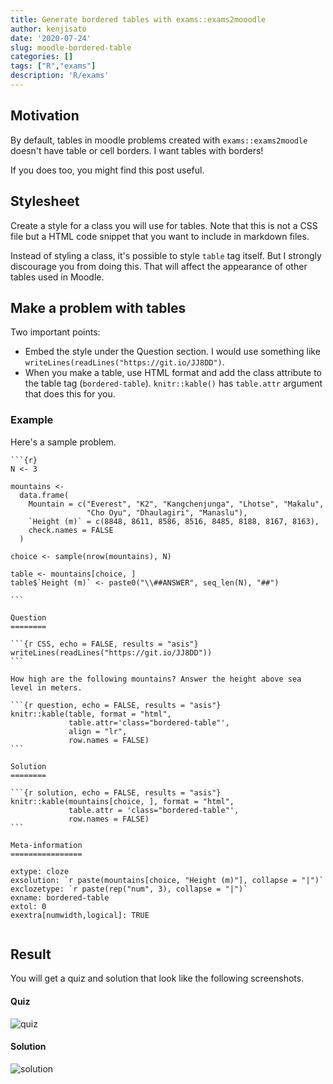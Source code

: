 ```yaml
---
title: Generate bordered tables with exams::exams2mooodle
author: kenjisato
date: '2020-07-24'
slug: moodle-bordered-table
categories: []
tags: ["R","exams"]
description: 'R/exams'
---
```


## Motivation

By default, tables in moodle problems created with `exams::exams2moodle` doesn't have table or cell borders. I want tables with borders! 

If you does too, you might find this post useful. 

## Stylesheet

Create a style for a class you will use for tables. Note that this is not a CSS file but a HTML code snippet that you want to include in markdown files. 

<script src="https://gist.github.com/kenjisato/b8c3d14d20eaf11d5bc8238a97a61139.js"></script>

Instead of styling a class, it's possible to style `table` tag itself. But I strongly discourage you from doing this. That will affect the appearance of other tables used in Moodle. 

## Make a problem with tables

 Two important points:

- Embed the style under the Question section. I would use something like  `writeLines(readLines("https://git.io/JJ8DD")`. 
- When you make a table, use HTML format and add the class attribute to the table tag (`bordered-table`). `knitr::kable()` has `table.attr` argument that does this for you. 


### Example

Here's a sample problem. 


````
```{r}
N <- 3

mountains <- 
  data.frame(
    Mountain = c("Everest", "K2", "Kangchenjunga", "Lhotse", "Makalu", 
                 "Cho Oyu", "Dhaulagiri", "Manaslu"),
    `Height (m)` = c(8848, 8611, 8586, 8516, 8485, 8188, 8167, 8163), 
    check.names = FALSE
  )

choice <- sample(nrow(mountains), N)

table <- mountains[choice, ]
table$`Height (m)` <- paste0("\\##ANSWER", seq_len(N), "##")

```

Question
========

```{r CSS, echo = FALSE, results = "asis"}
writeLines(readLines("https://git.io/JJ8DD"))
```

How high are the following mountains? Answer the height above sea level in meters. 

```{r question, echo = FALSE, results = "asis"}
knitr::kable(table, format = "html", 
             table.attr='class="bordered-table"',
             align = "lr",
             row.names = FALSE)
```

Solution
========

```{r solution, echo = FALSE, results = "asis"}
knitr::kable(mountains[choice, ], format = "html", 
             table.attr = 'class="bordered-table"',
             row.names = FALSE)
```

Meta-information
================

extype: cloze
exsolution: `r paste(mountains[choice, "Height (m)"], collapse = "|")`
exclozetype: `r paste(rep("num", 3), collapse = "|")`
exname: bordered-table
extol: 0
exextra[numwidth,logical]: TRUE


````

## Result

You will get a quiz and solution that look like the following screenshots.

#### Quiz

![quiz](/images/postimage/rexams-bordered-table1.png)

#### Solution

![solution](/images/postimage/rexams-bordered-table2.png)

